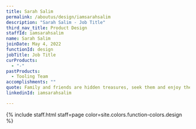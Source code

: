 ```yaml
---
title: Sarah Salim
permalink: /aboutus/design/iamsarahsalim
description: "Sarah Salim - Job Title"
third_nav_title: Product Design
staffId: iamsarahsalim
name: Sarah Salim
joinDate: May 4, 2022
functionId: design
jobTitle: Job Title
curProducts:
  - "-"
pastProducts:
  - Tooling Team
accomplishments: ""
quote: Family and friends are hidden treasures, seek them and enjoy their riches.
linkedinId: iamsarahsalim

---
```


{% include staff.html staff=page color=site.colors.function-colors.design %}
